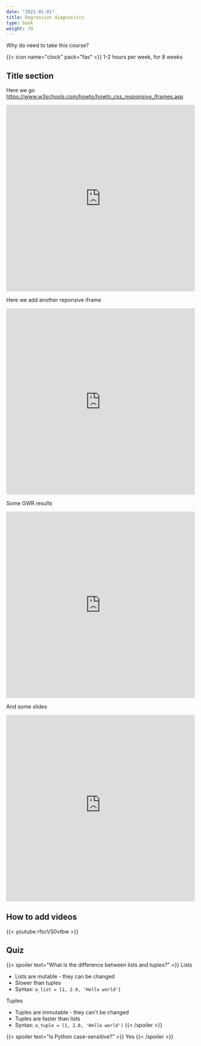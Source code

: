 ```yaml
---
date: "2021-01-01"
title: Regression diagnostics
type: book
weight: 30
---
```


Why do need to take this course?

<!--more-->

{{< icon name="clock" pack="fas" >}} 1-2 hours per week, for 8 weeks

<style>
.container {
  position: relative;
  width: 100%;
  overflow: hidden;
  padding-top: 99%; /* 75% = 4:3 Aspect Ratio */
}

.responsive-iframe {
  position: absolute;
  top: 0;
  left: 0;
  bottom: 0;
  right: 0;
  width: 100%;
  height: 100%;
  border: none;
}
</style>

## Title section
 
 Here we go
https://www.w3schools.com/howto/howto_css_responsive_iframes.asp


<div class="container">
  <iframe class="responsive-iframe" src="https://embed.deepnote.com/09034122-dea8-4b14-b1c6-59f0b04c8e80/011f8733-916f-4201-bddd-adcb9db3dd5c/00019-61dab426-cf43-447f-9f4d-e97cb8b2d45f"></iframe>
</div>


Here we add another reponsive iframe

<div class="container">
  <iframe class="responsive-iframe" src="https://embed.deepnote.com/09034122-dea8-4b14-b1c6-59f0b04c8e80/011f8733-916f-4201-bddd-adcb9db3dd5c/00013-2c8dadc5-5d0a-4033-8654-b279ddbeb28c"></iframe>
</div>


Some GWR results

<div class="container">
  <iframe class="responsive-iframe" src="https://embed.deepnote.com/09034122-dea8-4b14-b1c6-59f0b04c8e80/011f8733-916f-4201-bddd-adcb9db3dd5c/00029-7d8e09bd-9b10-4421-b34f-1ef57aea38d6"></iframe>
</div>


And some slides

<div class="container">
  <iframe class="responsive-iframe" src="https://project2020e-slides.netlify.app"></iframe>
</div>





## How to add videos

{{< youtube rfscVS0vtbw >}}

## Quiz

{{< spoiler text="What is the difference between lists and tuples?" >}}
Lists

- Lists are mutable - they can be changed
- Slower than tuples
- Syntax: `a_list = [1, 2.0, 'Hello world']`

Tuples

- Tuples are immutable - they can't be changed
- Tuples are faster than lists 
- Syntax: `a_tuple = (1, 2.0, 'Hello world')`
{{< /spoiler >}}

{{< spoiler text="Is Python case-sensitive?" >}}
Yes
{{< /spoiler >}}
